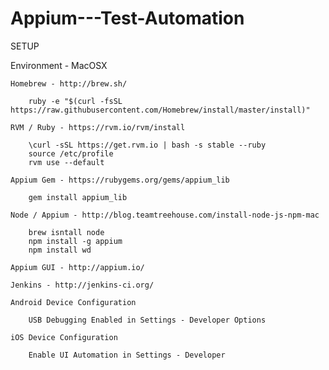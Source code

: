 # Appium---Test-Automation

SETUP

Environment - MacOSX

	Homebrew - http://brew.sh/

		ruby -e "$(curl -fsSL https://raw.githubusercontent.com/Homebrew/install/master/install)"

	RVM / Ruby - https://rvm.io/rvm/install

		\curl -sSL https://get.rvm.io | bash -s stable --ruby
		source /etc/profile
		rvm use --default

	Appium Gem - https://rubygems.org/gems/appium_lib

		gem install appium_lib

	Node / Appium - http://blog.teamtreehouse.com/install-node-js-npm-mac

		brew isntall node
		npm install -g appium
		npm install wd

	Appium GUI - http://appium.io/

	Jenkins - http://jenkins-ci.org/

	Android Device Configuration

		USB Debugging Enabled in Settings - Developer Options

	iOS Device Configuration

		Enable UI Automation in Settings - Developer


